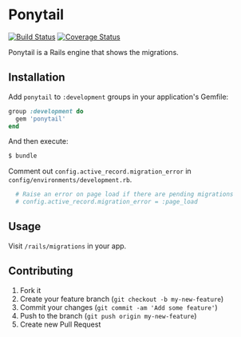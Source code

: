 # Ponytail

[![Build Status](https://travis-ci.org/sinsoku/ponytail.png?branch=develop)](https://travis-ci.org/sinsoku/ponytail)
[![Coverage Status](https://coveralls.io/repos/sinsoku/ponytail/badge.png?branch=develop)](https://coveralls.io/r/sinsoku/ponytail?branch=develop)

Ponytail is a Rails engine that shows the migrations.

## Installation

Add `ponytail` to `:development` groups in your application's Gemfile:

```ruby
group :development do
  gem 'ponytail'
end
```

And then execute:

```bash
$ bundle
```

Comment out `config.active_record.migration_error` in `config/environments/development.rb`.

```ruby
  # Raise an error on page load if there are pending migrations
  # config.active_record.migration_error = :page_load
```

## Usage

Visit `/rails/migrations` in your app.

## Contributing

1. Fork it
2. Create your feature branch (`git checkout -b my-new-feature`)
3. Commit your changes (`git commit -am 'Add some feature'`)
4. Push to the branch (`git push origin my-new-feature`)
5. Create new Pull Request
